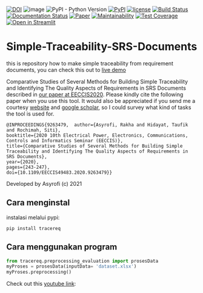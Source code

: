 [![DOI](https://zenodo.org/badge/DOI/10.5281/zenodo.5528405.svg)](https://doi.org/10.5281/zenodo.5528405)
![image](https://visitor-badge.laobi.icu/badge?page_id=asyrofist/Simple-Traceability-SRS-Document) 
![PyPI - Python Version](https://img.shields.io/badge/python-3.7.0-blue.svg)
[![PyPI](https://img.shields.io/pypi/v/tracereq.svg)](https://pypi.org/project/tracereq/)
[![license](https://img.shields.io/github/license/mashape/apistatus.svg)](LICENSE)
[![Build Status](https://app.travis-ci.com/asyrofist/Simple-Traceability-SRS-Document.svg?branch=main)](https://app.travis-ci.com/asyrofist/Simple-Traceability-SRS-Document)
[![Documentation Status](https://readthedocs.org/projects/simple-tracebility/badge/?version=latest)](https://simple-tracebility.readthedocs.io/en/latest/?badge=latest)
[![Paper](http://img.shields.io/badge/Paper-PDF-red.svg)](https://ieeexplore.ieee.org/document/9263479)
[![Maintainability](https://api.codeclimate.com/v1/badges/d5a691430635fd5ef2b5/maintainability)](https://codeclimate.com/github/asyrofist/tracereq/maintainability)
[![Test Coverage](https://api.codeclimate.com/v1/badges/d5a691430635fd5ef2b5/test_coverage)](https://codeclimate.com/github/asyrofist/tracereq/test_coverage)
[![Open in Streamlit](https://static.streamlit.io/badges/streamlit_badge_black_white.svg)](https://wordembed.herokuapp.com/)

# Simple-Traceability-SRS-Documents
this is repository how to make simple traceability from requirement documents, 
you can check this out to [live demo](https://wordembed.herokuapp.com/)

Comparative Studies of Several Methods for Building Simple Traceability and Identifying The Quality Aspects of Requirements in SRS Documents described in [our paper at EECCIS2020](https://ieeexplore.ieee.org/document/9263479). Please kindly cite the following paper when you use this tool. It would also be appreciated if you send me a courtesy [website](http://rakha.asyrofi.com/) and [google scholar](https://scholar.google.com/citations?user=WN9T5UUAAAAJ&hl=id&oi=ao), so I could survey what kind of tasks the tool is used for. 
```
@INPROCEEDINGS{9263479,  author={Asyrofi, Rakha and Hidayat, Taufik and Rochimah, Siti},  
booktitle={2020 10th Electrical Power, Electronics, Communications, Controls and Informatics Seminar (EECCIS)},   
title={Comparative Studies of Several Methods for Building Simple Traceability and Identifying The Quality Aspects of Requirements in SRS Documents},   
year={2020},  
pages={243-247},  
doi={10.1109/EECCIS49483.2020.9263479}}
```

Developed by Asyrofi (c) 2021

## Cara menginstal

instalasi melalui pypi:

    pip install tracereq


## Cara menggunakan program

```python
from tracereq.preprocessing_evaluation import prosesData
myProses = prosesData(inputData= 'dataset.xlsx')
myProses.preprocessing()
```

Check out this [youtube link](https://youtu.be/9FcAO_wbG_I): 



